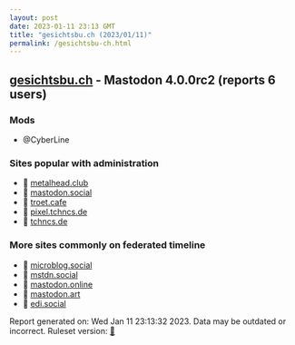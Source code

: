 ```yaml
---
layout: post
date: 2023-01-11 23:13 GMT
title: "gesichtsbu.ch (2023/01/11)"
permalink: /gesichtsbu-ch.html
---
```



## [gesichtsbu.ch](https://gesichtsbu.ch) - Mastodon 4.0.0rc2 (reports 6 users)

### Mods
 * @CyberLine

### Sites popular with administration

* 🐘 [metalhead.club](/metalhead-club.html)
* 🐘 [mastodon.social](/mastodon-social.html)
* 🐘 [troet.cafe](/troet-cafe.html)
* 🐘 [pixel.tchncs.de](/pixel-tchncs-de.html)
* 🐘 [tchncs.de](/tchncs-de.html)

### More sites commonly on federated timeline

* 🐘 [microblog.social](/microblog-social.html)
* 🐘 [mstdn.social](/mstdn-social.html)
* 🐘 [mastodon.online](/mastodon-online.html)
* 🐘 [mastodon.art](/mastodon-art.html)
* 🐘 [edi.social](/edi-social.html)

Report generated on: Wed Jan 11 23:13:32 2023. Data may be outdated or incorrect.
Ruleset version: [🧁](/version-cupcake)
